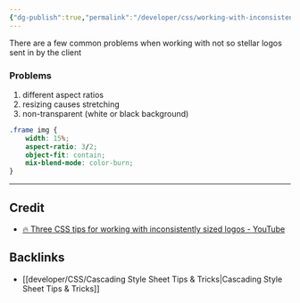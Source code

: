 ```yaml
---
{"dg-publish":true,"permalink":"/developer/css/working-with-inconsistent-logos/","dgPassFrontmatter":true}
---
```


There are a few common problems when working with not so stellar logos sent in by the client

### Problems
1. different aspect ratios
2. resizing causes stretching
3. non-transparent (white or black background)

```css
.frame img {
	width: 15%;
	aspect-ratio: 3/2;
	object-fit: contain;
	mix-blend-mode: color-burn;
}
```

---
## Credit
- [🔥 Three CSS tips for working with inconsistently sized logos - YouTube](https://www.youtube.com/shorts/Z6sNWaj_b8o)

## Backlinks
- [[developer/CSS/Cascading Style Sheet Tips & Tricks\|Cascading Style Sheet Tips & Tricks]]
